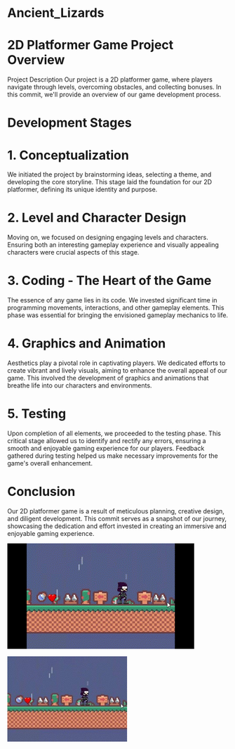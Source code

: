 # Ancient_Lizards

# 2D Platformer Game Project Overview
Project Description
Our project is a 2D platformer game, where players navigate through levels, overcoming obstacles, and collecting bonuses. In this commit, we'll provide an overview of our game development process.

# Development Stages
# 1. Conceptualization
We initiated the project by brainstorming ideas, selecting a theme, and developing the core storyline. This stage laid the foundation for our 2D platformer, defining its unique identity and purpose.

# 2. Level and Character Design
Moving on, we focused on designing engaging levels and characters. Ensuring both an interesting gameplay experience and visually appealing characters were crucial aspects of this stage.

# 3. Coding - The Heart of the Game
The essence of any game lies in its code. We invested significant time in programming movements, interactions, and other gameplay elements. This phase was essential for bringing the envisioned gameplay mechanics to life.

# 4. Graphics and Animation
Aesthetics play a pivotal role in captivating players. We dedicated efforts to create vibrant and lively visuals, aiming to enhance the overall appeal of our game. This involved the development of graphics and animations that breathe life into our characters and environments.

# 5. Testing
Upon completion of all elements, we proceeded to the testing phase. This critical stage allowed us to identify and rectify any errors, ensuring a smooth and enjoyable gaming experience for our players. Feedback gathered during testing helped us make necessary improvements for the game's overall enhancement.

# Conclusion
Our 2D platformer game is a result of meticulous planning, creative design, and diligent development. This commit serves as a snapshot of our journey, showcasing the dedication and effort invested in creating an immersive and enjoyable gaming experience.

![Test damage](./Media/Test_damage_player.gif)

[![Gameplay](./Media/test_photo_gameplay.jpg)](https://drive.google.com/file/d/1d7NmhOs89p4UHfpcOinwRO2ks8vYTnpD/view?usp=drive_link)


